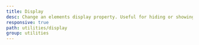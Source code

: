 ```yaml
---
title: Display
desc: Change an elements display property. Useful for hiding or showing content depending on a breakpoint.
responsive: true
path: utilities/display
group: utilities
---
```

